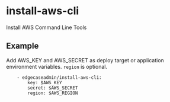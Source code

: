 install-aws-cli
===========================

Install AWS Command Line Tools


Example
--------

Add AWS_KEY and AWS_SECRET as deploy target or application environment variables.
`region` is optional.

```
    - edgecaseadmin/install-aws-cli:
        key: $AWS_KEY
        secret: $AWS_SECRET
        region: $AWS_REGION
```
